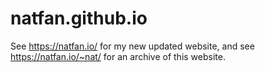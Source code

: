 # natfan.github.io

See https://natfan.io/ for my new updated website, and see https://natfan.io/~nat/ for an archive of this website.
